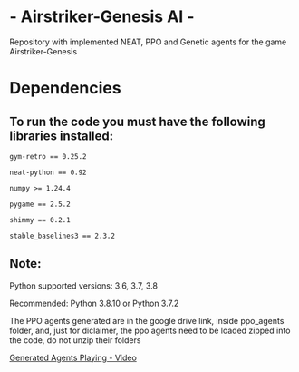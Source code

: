 # - Airstriker-Genesis AI -

Repository with implemented NEAT, PPO and Genetic agents for the game Airstriker-Genesis

# Dependencies
## To run the code you must have the following libraries installed:
`gym-retro == 0.25.2`

`neat-python == 0.92`

`numpy >= 1.24.4`

`pygame == 2.5.2`

`shimmy == 0.2.1`

`stable_baselines3 == 2.3.2`

## Note:
Python supported versions: 3.6, 3.7, 3.8

Recommended: Python 3.8.10 or Python 3.7.2

The PPO agents generated are in the google drive link, inside ppo_agents folder, and, just for diclaimer, the ppo agents need to be loaded zipped into the code, do not unzip their folders

[Generated Agents Playing - Video](https://youtu.be/09FhJ65Sf9I "AirstrikerGenesis AI")

